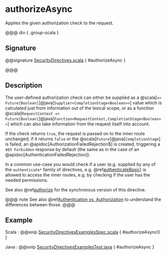 # authorizeAsync

Applies the given authorization check to the request.

@@@ div { .group-scala }

## Signature

@@signature [SecurityDirectives.scala]($akka-http$/akka-http/src/main/scala/akka/http/scaladsl/server/directives/SecurityDirectives.scala) { #authorizeAsync }

@@@

## Description

The user-defined authorization check can either be supplied as a @scala[`=> Future[Boolean]`]@java[`Supplier<CompletionStage<Boolean>>`] value which is calculated
just from information out of the lexical scope, or as a function @scala[`RequestContext => Future[Boolean]`]@java[`Function<RequestContext,CompletionStage<Boolean>>`] which can also
take information from the request itself into account.

If the check returns `true`, the request is passed on to the inner route unchanged; if it
returns `false` or the @scala[`Future`]@java[`CompletionStage`] is failed,
an @apidoc[AuthorizationFailedRejection$] is created, triggering a `403 Forbidden` response
by default (the same as in the case of an @apidoc[AuthenticationFailedRejection]).

In a common use-case you would check if a user (e.g. supplied by any of the `authenticate*` family of directives,
e.g. @ref[authenticateBasic](authenticateBasic.md)) is allowed to access the inner routes, e.g. by checking if the user has the needed permissions.

See also @ref[authorize](authorize.md) for the synchronous version of this directive.

@@@ note
See also @ref[Authentication vs. Authorization](index.md#authentication-vs-authorization) to understand the differences between those.
@@@

## Example

Scala
:  @@snip [SecurityDirectivesExamplesSpec.scala]($test$/scala/docs/http/scaladsl/server/directives/SecurityDirectivesExamplesSpec.scala) { #authorizeAsync0 }

Java
:  @@snip [SecurityDirectivesExamplesTest.java]($test$/java/docs/http/javadsl/server/directives/SecurityDirectivesExamplesTest.java) { #authorizeAsync }
